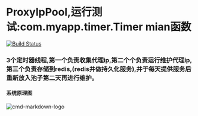 # ProxyIpPool,运行测试:com.myapp.timer.Timer   mian函数

[![Build Status](https://travis-ci.org/letcheng/ProxyPool.svg?branch=master)](https://travis-ci.org/letcheng/ProxyPool)

### 3个定时器线程,第一个负责收集代理ip,第二个个负责运行维护代理ip,第三个负责存储到redis,(redis并做持久化服务),并于每天提供服务后重新放入池子第二天再进行维护。

#### 系统原理图

![cmd-markdown-logo](http://o9beglkd1.bkt.clouddn.com/29E309E3-8A3C-412A-97C2-09AA5D86DAD5.png)